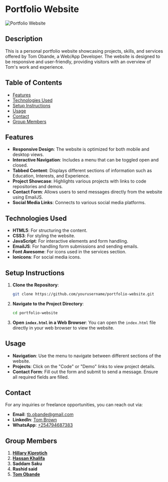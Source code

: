 # Portfolio Website

![Portfolio Website](https://obande.netlify.app)

## Description

This is a personal portfolio website showcasing projects, skills, and services offered by Tom Obande, a Web/App Developer. The website is designed to be responsive and user-friendly, providing visitors with an overview of Tom's work and experience.

## Table of Contents

- [Features](#features)
- [Technologies Used](#technologies-used)
- [Setup Instructions](#setup-instructions)
- [Usage](#usage)
- [Contact](#contact)
- [Group Members](#group-members)

## Features

- **Responsive Design**: The website is optimized for both mobile and desktop views.
- **Interactive Navigation**: Includes a menu that can be toggled open and closed.
- **Tabbed Content**: Displays different sections of information such as Education, Interests, and Experience.
- **Project Showcase**: Highlights various projects with links to code repositories and demos.
- **Contact Form**: Allows users to send messages directly from the website using EmailJS.
- **Social Media Links**: Connects to various social media platforms.

## Technologies Used

- **HTML5**: For structuring the content.
- **CSS3**: For styling the website.
- **JavaScript**: For interactive elements and form handling.
- **EmailJS**: For handling form submissions and sending emails.
- **Font Awesome**: For icons used in the services section.
- **Ionicons**: For social media icons.

## Setup Instructions

1. **Clone the Repository**:

   ```bash
   git clone https://github.com/yourusername/portfolio-website.git
   ```

2. **Navigate to the Project Directory**:

   ```bash
   cd portfolio-website
   ```

3. **Open `index.html` in a Web Browser**:
   You can open the `index.html` file directly in your web browser to view the website.

## Usage

- **Navigation**: Use the menu to navigate between different sections of the website.
- **Projects**: Click on the "Code" or "Demo" links to view project details.
- **Contact Form**: Fill out the form and submit to send a message. Ensure all required fields are filled.

## Contact

For any inquiries or freelance opportunities, you can reach out via:

- **Email**: [tb.obande@gmail.com](mailto:tb.obande@gmail.com)
- **LinkedIn**: [Tom Brown](https://www.linkedin.com/in/tom-brown-13811a1a8)
- **WhatsApp**: [+254794687383](https://wa.me/254794687383)

## Group Members

1. **[Hillary Kiprotich](https://github.com/Machuge27/SWEngineering/tree/main/Hackathos/Portfolio)**
2. **[Hassan Khalifa](https://github.com/Faruq-Feroz/Hassan-Faruq)**
3. **Saddam Saku**
4. **Rashid said**
5. **[Tom Obande](https://github.com/tbrowns/portfolio)**
